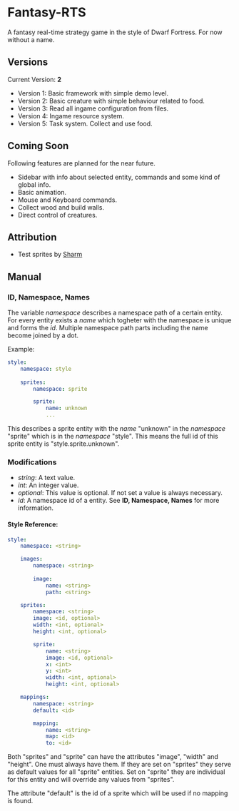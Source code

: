 # Fantasy-RTS

A fantasy real-time strategy game in the style of Dwarf Fortress. For now without a name.

## Versions

Current Version: **2**

- Version 1: Basic framework with simple demo level.
- Version 2: Basic creature with simple behaviour related to food.
- Version 3: Read all ingame configuration from files. 
- Version 4: Ingame resource system.
- Version 5: Task system. Collect and use food.

## Coming Soon

Following features are planned for the near future.

- Sidebar with info about selected entity, commands and some kind of global info.
- Basic animation.
- Mouse and Keyboard commands.
- Collect wood and build walls.
- Direct control of creatures.

## Attribution

- Test sprites by [Sharm](http://opengameart.org/content/16x16-overworld-tiles)

## Manual

### ID, Namespace, Names

The variable *namespace* describes a namespace path of a certain entity. For every entity exists a *name* which togheter with the namespace is unique and forms the *id*. Multiple namespace path parts including the name become joined by a dot.

Example:

```yaml
style:
    namespace: style
    
    sprites:
        namespace: sprite

        sprite:
            name: unknown
            ...
```

This describes a sprite entity with the *name* "unknown" in the *namespace* "sprite" which is in the *namespace* "style". This means the full id of this sprite entity is "style.sprite.unknown". 

### Modifications

- *string*: A text value.
- *int*: An integer value.
- *optional*: This value is optional. If not set a value is always necessary.
- *id*: A namespace id of a entity. See **ID, Namespace, Names** for more information.

#### Style Reference:

```yaml
style:
    namespace: <string>

    images:
        namespace: <string>
        
        image:
            name: <string>
            path: <string>

    sprites:
        namespace: <string>
        image: <id, optional>
        width: <int, optional>
        height: <int, optional>

        sprite:
            name: <string>
            image: <id, optional>
            x: <int>
            y: <int>
            width: <int, optional>
            height: <int, optional>

    mappings:
        namespace: <string>
        default: <id>

        mapping:
            name: <string>
            map: <id>
            to: <id>
```

Both "sprites" and "sprite" can have the attributes "image", "width" and "height". One must always have them. If they are set on "sprites" they serve as default values for all "sprite" entities. Set on "sprite" they are individual for this entity and will override any values from "sprites".

The attribute "default" is the id of a sprite which will be used if no mapping is found.